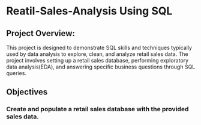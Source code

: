 # Reatil-Sales-Analysis Using SQL
## Project Overview:
This project is designed to demonstrate SQL  skills and techniques typically used by data analysis to explore, clean, and analyze retail sales data. The project involves setting up a retail sales database, performing exploratory data analysis(EDA), and answering specific business questions through SQL queries.
## Objectives
### Create and populate a retail sales database with the provided sales data.
